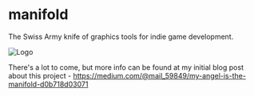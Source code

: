 # manifold
The Swiss Army knife of graphics tools for indie game development.

![Logo](https://raw.githubusercontent.com/paulbrzeski/manifold/master/manifold.svg)

There's a lot to come, but more info can be found at my initial blog post about this project - https://medium.com/@mail_59849/my-angel-is-the-manifold-d0b718d03071
